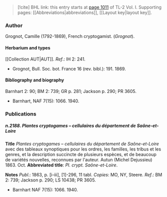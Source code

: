 > [!cite] BHL link: this entry starts at [page 1011](https://www.biodiversitylibrary.org/item/103414#page/1059/mode/1up) of TL-2 Vol. I.
> Supporting pages: [[Abbreviations|abbreviations]], [[Layout key|layout key]].

### Author

Grognot, Camille (1792-1869), French cryptogamist. (*Grognot*).

#### Herbarium and types

[[Collection AUT|AUT]].
*Ref*.: IH 2: 241.
- Grognot, Bull. Soc. bot. France 16 (rev. bibl.): 191. 1869.

#### Bibliography and biography

Barnhart 2: 90; BM 2: 739; GR p. 281; Jackson p. 290; PR 3605.
- Barnhart, NAF 7(15): 1066. 1940.

### Publications

##### n.2188. Plantes cryptogames – cellulaires du département de Saône-et-Loire

**Title**
*Plantes cryptogames – cellulaires du département de Saône-et-Loire* avec des tableaux synoptiques pour les ordres, les familles, les tribus et les genres, et la description succincte de plusieurs espèces, et de beaucoup de variétés nouvelles, reconnues par l'auteur. Autun (Michel Dejussieu) 1863. Oct.
**Abbreviated title**: *Pl. crypt. Saône-et-Loire*.

**Notes**
*Publ*.: 1863, p. \[i-iii\], \[1\]-296, 11 tabl. *Copies*: MO, NY, Steere.
*Ref*.: BM 2: 739; Jackson p. 290; LS 10438; PR 3605.
- Barnhart NAF 7(15): 1066. 1940.

